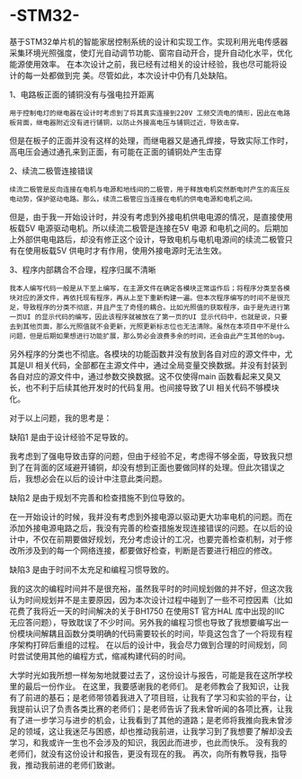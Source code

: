 # -STM32-
基于STM32单片机的智能家居控制系统的设计和实现工作。实现利用光电传感器采集环境光照强度，使灯光自动调节功能、窗帘自动开合，提升自动化水平，优化能源使用效率。
在本次设计之前，我已经有过相关的设计经验，我也尽可能将设计的每一处都做到完
美。尽管如此，本次设计中仍有几处缺陷。

1、电路板正面的铺铜没有与强电拉开距离

    用于控制电灯的继电器在设计时考虑到了将其真实连接到220V 工频交流电的情形，因此在电路板背面，继电器附近没有进行铺铜，以防止外接高电压与铺铜过近，导致击穿。
但是在板子的正面并没有这样的处理，而继电器又是通孔焊接，导致实际工作时，高电压会通过通孔来到正面，有可能在正面的铺铜处产生击穿

2、续流二极管连接错误

    续流二极管是反向连接在电机与电源和地线间的二极管，用于释放电机突然断电时产生的高压反电动势，保护驱动电路。那么，续流二极管应当连接在电机的供电电源和电机之间。
但是，由于我一开始设计时，并没有考虑到外接电机供电电源的情况，是直接使用板载5V 电源驱动电机。所以续流二极管是连接在5V 电源 和电机之间的。后期加上外部供电电路后，却没有修正这个设计，导致电机与电机电源间的续流二极管只有在使用板载5V 供电时才有作用，使用外接电源时无法生效。

3、程序内部耦合不合理，程序归属不清晰

    我本人编写代码一般是从下至上编写，在主源文件在确定各模块正常运作后；将程序分类至各模块对应的源文件，再依托现有程序，再从上至下重新构建一遍。但本次程序编写的时间不是很充足，导致程序的分类不彻底，并且产生了奇怪的耦合。比如光照值的获取程序，由于是先进行第一页UI 的显示代码的编写，因此该程序就被放在了第一页的UI 显示代码中，也就是说，只要去到其他页面，那么光照值就不会更新，光照更新标志位也无法清除。虽然在本项目中不是什么问题，但是后期如果想进行功能扩展，那么势必会浪费多余的时间，还会由此产生其他的bug。
另外程序的分类也不彻底。各模块的功能函数并没有放到各自对应的源文件中，尤其是UI 相关代码，全部都在主源文件中，通过全局变量交换数据。并没有封装到各自对应的源文件中，通过参数交换数据。这不仅使得main 函数看起来又臭又长，也不利于后续其他开发时的代码复用。也间接导致了UI 相关代码不够模块化。

对于以上问题，我的思考是：

缺陷1 是由于设计经验不足导致的。

我考虑到了强电导致击穿的问题，但由于经验不足，考虑得不够全面，导致我只想到了在背面的区域避开铺铜，却没有想到正面也要做同样的处理。但此次错误之后，我想必会在以后的设计中注意此类问题。

缺陷2 是由于规划不完善和检查措施不到位导致的。

在一开始设计的时候，我并没有考虑到外接电源以驱动更大功率电机的问题。而在添加外接电源电路之后，我没有完善的检查措施发现连接错误的问题。在以后的设计中，不仅在前期要做好规划，充分考虑设计的工况，也要完善检查机制，对于修改所涉及到的每一个网络连接，都要做好检查，判断是否要进行相应的修改。

缺陷3 是由于时间不太充足和编程习惯导致的。

我的这次的编程时间并不是很充裕，虽然我平时的时间规划做的并不好，但这次我认为时间规划并不是主要原因，因为本次设计过程中碰到了一些不可控因素（比如花费了我将近一天的时间解决的关于BH1750 在使用ST 官方HAL 库中出现的IIC 无应答问题），导致耽误了不少时间。另外我的编程习惯也导致了我想要编写出一份模块间解耦且函数分类明确的代码需要较长的时间，毕竟这包含了一个将现有程序架构打碎后重组的过程。
在以后的设计中，我会尽力做到合理的时间规划，同时尝试使用其他的编程方式，缩减构建代码的时间。

大学时光如我所想一样匆匆地就要过去了，这份设计与报告，可能是我在这所学校里的最后一份作业。
在这里，我要感谢我的老师们。
是老师教会了我知识，让我有了前进的基石；是老师带领着我进入了项目班，让我有了学习和实验的平台，让我提前认识了负责各类比赛的老师们；是老师告诉了我未曾听闻的各项比赛，让我有了进一步学习与进步的机会，让我看到了其他的道路；是老师将我推向我未曾涉足的领域，这让我迷茫与困惑，却也推动我前进，让我学习到了我想要了解却没去学习，和我或许一生也不会涉及的知识，我因此而进步，也此而快乐。
没有我的老师们，就没有这份设计和报告，更没有现在的我。
再次，向所有教导我，指导我，推动我前进的老师们致谢。
